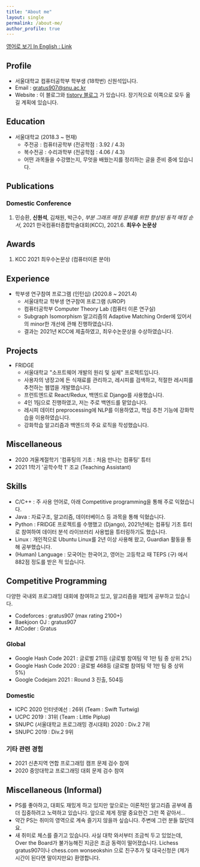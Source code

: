 ```yaml
---
title: "About me"
layout: single
permalink: /about-me/
author_profile: true
---
```

[영어로 보기 In English : Link](/about-me/eng/)
## Profile
- 서울대학교 컴퓨터공학부 학부생 (18학번) 신원석입니다.
- Email : gratus907@snu.ac.kr
- Website : 이 블로그와 [tistory 블로그](www.gratus907.com) 가 있습니다. 장기적으로 이쪽으로 모두 옮길 계획에 있습니다.

## Education
- 서울대학교 (2018.3 ~ 현재)
    - 주전공 : 컴퓨터공학부 (전공학점 : 3.92 / 4.3)
    - 복수전공 : 수리과학부 (전공학점 : 4.06 / 4.3)
    - 어떤 과목들을 수강했는지, 무엇을 배웠는지를 정리하는 글을 준비 중에 있습니다. 

## Publications 
### Domestic Conference
1. 민승환, **신원석**, 김채원, 박근수, *부분 그래프 매칭 문제를 위한 향상된 동적 매칭 순서*, 2021 한국컴퓨터종합학술대회(KCC), 2021.6. **최우수 논문상**

## Awards 
1. KCC 2021 최우수논문상 (컴퓨터이론 분야)

## Experience
- 학부생 연구참여 프로그램 (인턴십) (2020.8 ~ 2021.4)
    - 서울대학교 학부생 연구참여 프로그램 (UROP)
    - 컴퓨터공학부 Computer Theory Lab (컴퓨터 이론 연구실)
    - Subgraph Isomorphism 알고리즘의 Adaptive Matching Order에 있어서의 minor한 개선에 관해 진행하였습니다.
    - 결과는 2021년 KCC에 제출하였고, 최우수논문상을 수상하였습니다. 

## Projects
- FRIDGE 
    - 서울대학교 "소프트웨어 개발의 원리 및 실제" 프로젝트입니다.
    - 사용자의 냉장고에 든 식재료를 관리하고, 레시피를 검색하고, 적절한 레시피를 추천하는 웹앱을 개발했습니다.
    - 프런트엔드로 React/Redux, 백엔드로 Django를 사용했습니다.
    - 4인 1팀으로 진행하였고, 저는 주로 백엔드를 맡았습니다. 
    - 레시피 데이터 preprocessing에 NLP를 이용하였고, 핵심 추천 기능에 강화학습을 이용하였습니다. 
    - 강화학습 알고리즘과 백엔드의 주요 로직을 작성했습니다.

## Miscellaneous
- 2020 겨울계절학기 '컴퓨팅의 기초 : 처음 만나는 컴퓨팅' 튜터
- 2021 1학기 '공학수학 1' 조교 (Teaching Assistant)

## Skills
- C/C++ : 주 사용 언어로, 아래 Competitive programming을 통해 주로 익혔습니다. 
- Java : 자료구조, 알고리즘, 데이터베이스 등 과목을 통해 익혔습니다.
- Python : FRIDGE 프로젝트를 수행했고 (Django), 2021년에는 컴퓨팅 기초 튜터로 참여하여 데이터 분석 라이브러리 사용법을 튜터링하기도 했습니다.
- Linux : 개인적으로 Ubuntu Linux를 2년 이상 사용해 왔고, Guardian 활동을 통해 공부했습니다.
- (Human) Language : 모국어는 한국어고, 영어는 고등학교 때 TEPS (구) 에서 882점 정도를 받은 적 있습니다.

## Competitive Programming
다양한 국내외 프로그래밍 대회에 참여하고 있고, 알고리즘을 재밌게 공부하고 있습니다.
- Codeforces : gratus907 (max rating 2100+)
- Baekjoon OJ : gratus907
- AtCoder : Gratus 

### Global
- Google Hash Code 2021 : 글로벌 211등 (글로벌 참여팀 약 1만 팀 중 상위 2%)
- Google Hash Code 2020 : 글로벌 468등 (글로벌 참여팀 약 1만 팀 중 상위 5%)
- Google Codejam 2021 : Round 3 진출, 504등

### Domestic
- ICPC 2020 인터넷예선 : 26위 (Team : Swift Turtwig)
- UCPC 2019 : 31위 (Team : Little Piplup)
- SNUPC (서울대학교 프로그래밍 경시대회) 2020 : Div.2 7위
- SNUPC 2019 : Div.2 9위

### 기타 관련 경험
- 2021 신촌지역 연합 프로그래밍 캠프 문제 검수 참여
- 2020 중앙대학교 프로그래밍 대회 문제 검수 참여

## Miscellaneous (Informal)
- PS를 좋아하고, 대회도 재밌게 하고 있지만 앞으로는 이론적인 알고리즘 공부에 좀더 집중하려고 노력하고 있습니다. 앞으로 제게 정말 중요한건 그런 쪽 같아서...
- 약간 PS는 취미의 영역으로 계속 즐기지 않을까 싶습니다. 주변에 그런 분들 많던데요.
- 새 취미로 체스를 즐기고 있습니다. 사실 대학 와서부터 조금씩 두고 있었는데, Over the Board가 불가능해진 지금은 조금 동력이 떨어졌습니다. Lichess gratus907이나 chess.com wonseokshin 으로 친구추가 및 대국신청은 (제가 시간이 된다면 말이지만요) 환영합니다.